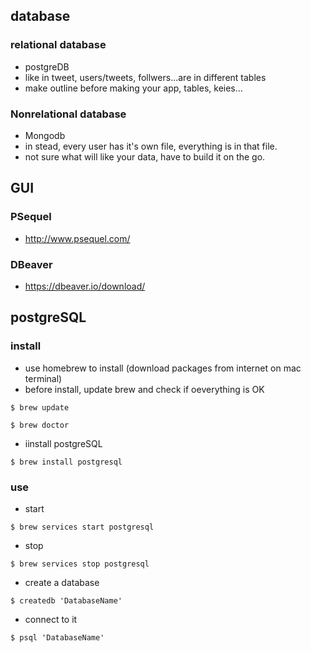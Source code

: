 ## database
### relational database
- postgreDB
- like in tweet, users/tweets, follwers...are in different tables
- make outline before making your app, tables, keies...

### Nonrelational database
- Mongodb
- in stead, every user has it's own file, everything is in that file.
- not sure what will like your data, have to build it on the go.

## GUI
### PSequel
- http://www.psequel.com/

### DBeaver
- https://dbeaver.io/download/

## postgreSQL
### install
- use homebrew to install (download packages from internet on mac terminal)
- before install, update brew and check if oeverything is OK 
```
$ brew update
```
```
$ brew doctor
```
- iinstall postgreSQL
```
$ brew install postgresql
```

### use
- start
```
$ brew services start postgresql
```
- stop
```
$ brew services stop postgresql
```
- create a database
```
$ createdb 'DatabaseName'
```
- connect to it
```
$ psql 'DatabaseName'
```





